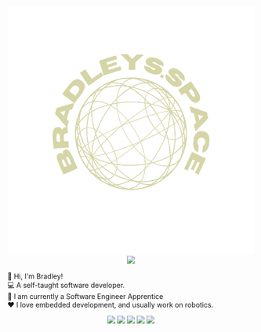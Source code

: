<div align="center">
    <img src="logo.svg" style="height: auto; width: 30vh;"/>   
</div>

<div align="center">
    <a href="https://www.linkedin.com/in/bradley-holmes-42811321b/"> <img src="https://camo.githubusercontent.com/e1af73c826c94356f8b6e9aa49e10afcfa0e29742cb5966ca48b3541f8655463/68747470733a2f2f696d672e736869656c64732e696f2f62616467652f4c696e6b6564496e2d3041363643322e7376673f7374796c653d666f722d7468652d6261646765266c6f676f3d4c696e6b6564496e266c6f676f436f6c6f723d7768697465" /></a>
    <a href=""></a>
</div>

👋 Hi, I'm Bradley!<br/>
💻 A self-taught software developer. <br/>
👤 I am currently a Software Engineer Apprentice <br />
❤️ I love embedded development, and usually work on robotics.

<div align="center">
    <img src="https://camo.githubusercontent.com/bf46ff8e537fbd833ee3cbb9838e50295f7377fe92c706064657684c91a6cd2f/68747470733a2f2f696d672e736869656c64732e696f2f62616467652f4573707265737369662d4537333532432e7376673f7374796c653d666f722d7468652d6261646765266c6f676f3d457370726573736966266c6f676f436f6c6f723d7768697465" />
    <img src="https://camo.githubusercontent.com/0f19d9f44bc4250224a5c758ce1fcc61c84b21107ab4bb232ebd179e162e65f0/68747470733a2f2f696d672e736869656c64732e696f2f62616467652f41726475696e6f2d3030393739442e7376673f7374796c653d666f722d7468652d6261646765266c6f676f3d41726475696e6f266c6f676f436f6c6f723d7768697465" />
    <img src="https://camo.githubusercontent.com/d8e966307156d0ac92e190b354d0e4d03a83d16cefec05d851a9ac76686570a6/68747470733a2f2f696d672e736869656c64732e696f2f62616467652f432b2b2d3030353939432e7376673f7374796c653d666f722d7468652d6261646765266c6f676f3d432b2b266c6f676f436f6c6f723d7768697465" />
    <img src="https://camo.githubusercontent.com/2e06bcd730098de47f44d5fa16744fe933e6b7b1676480371241e363b589c955/68747470733a2f2f696d672e736869656c64732e696f2f62616467652f507974686f6e2d3337373641422e7376673f7374796c653d666f722d7468652d6261646765266c6f676f3d507974686f6e266c6f676f436f6c6f723d7768697465" />
    <img src="https://camo.githubusercontent.com/989317bcbebdcab452e67c1de9e1cb64a48cf3124a6c596ab05d3158c45bc63a/68747470733a2f2f696d672e736869656c64732e696f2f62616467652f4e6f64652e6a732d3333393933332e7376673f7374796c653d666f722d7468652d6261646765266c6f676f3d6e6f6465646f746a73266c6f676f436f6c6f723d7768697465"
</div>
